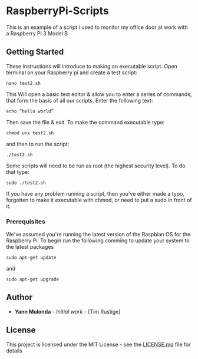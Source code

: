 # RaspberryPi-Scripts
This is an example of a script i used to monitor my office door at work with a Raspberry Pi 3 Model B
## Getting Started

These instructions will introduce to making an executable script.
Open terminal on your Raspberry pi and create a test script:

```
nano test2.sh
```

This Will open a basic text editor & allow you to enter a series of commands, that form the basis of all
our scripts. Enter the following text:

```
echo “hello world”
```

Then save the file & exit. To make the command executable type:

```
chmod u+x test2.sh
```

and then to run the script:

```
./test2.sh
```
Some scripts will need to be run as root (the highest security level). To do that type:

```
sudo ./test2.sh
```
If you have any problem running a script, then you've either made a typo, forgotten to make it
executable with chmod, or need to put a sudo in front of it.

### Prerequisites

We've assumed you're running the latest version of the Raspbian OS for the Raspberry Pi. 
To begin run the following comming to update your system to the latest packages

```
sudo apt-get update
```
and 

```
sudo apt-get upgrade
```

## Author

* **Yann Mulonda** - *Initial work* - [Tim Rustige]

## License

This project is licensed under the MIT License - see the [LICENSE.md](LICENSE.md) file for details
